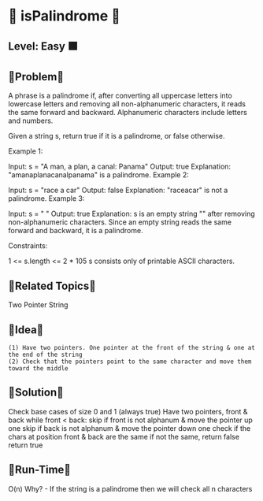 # 🔴 isPalindrome 🔴

## Level: Easy 🟩

🔹Problem🔹
---------------------------------------------------------------------------------
A phrase is a palindrome if, after converting all uppercase letters into lowercase letters and removing all non-alphanumeric characters, it reads the same forward and backward. Alphanumeric characters include letters and numbers.

Given a string s, return true if it is a palindrome, or false otherwise.

 

Example 1:

Input: s = "A man, a plan, a canal: Panama"
Output: true
Explanation: "amanaplanacanalpanama" is a palindrome.
Example 2:

Input: s = "race a car"
Output: false
Explanation: "raceacar" is not a palindrome.
Example 3:

Input: s = " "
Output: true
Explanation: s is an empty string "" after removing non-alphanumeric characters.
Since an empty string reads the same forward and backward, it is a palindrome.
 

Constraints:

1 <= s.length <= 2 * 105
s consists only of printable ASCII characters.


🔹Related Topics🔹
---------------------------------------------------------------------------------
Two Pointer
String

🔹Idea🔹
---------------------------------------------------------------------------------
    (1) Have two pointers. One pointer at the front of the string & one at the end of the string
    (2) Check that the pointers point to the same character and move them toward the middle

🔹Solution🔹
---------------------------------------------------------------------------------
Check base cases of size 0 and 1 (always true)
Have two pointers, front & back
while front < back:
    skip if front is not alphanum & move the pointer up one
    skip if back is not alphanum & move the pointer down one
    check if the chars at position front & back are the same
    if not the same, return false
return true

🔹Run-Time🔹
---------------------------------------------------------------------------------
O(n)
Why? - If the string is a palindrome then we will check all n characters 